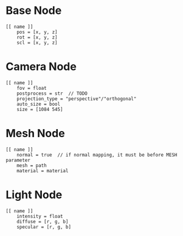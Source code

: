 # Base Node
```
[[ name ]]
    pos = [x, y, z]
    rot = [x, y, z]
    scl = [x, y, z]
```
# Camera Node
```
[[ name ]]
    fov = float
    postprocess = str  // TODO
    projection_type = "perspective"/"orthogonal"
    auto_size = bool
    size = [1084 545]
```

# Mesh Node
```
[[ name ]]
    normal = true  // if normal mapping, it must be before MESH parameter
    mesh = path
    material = material
```
# Light Node
```
[[ name ]]
    intensity = float
    diffuse = [r, g, b]
    specular = [r, g, b]
```
